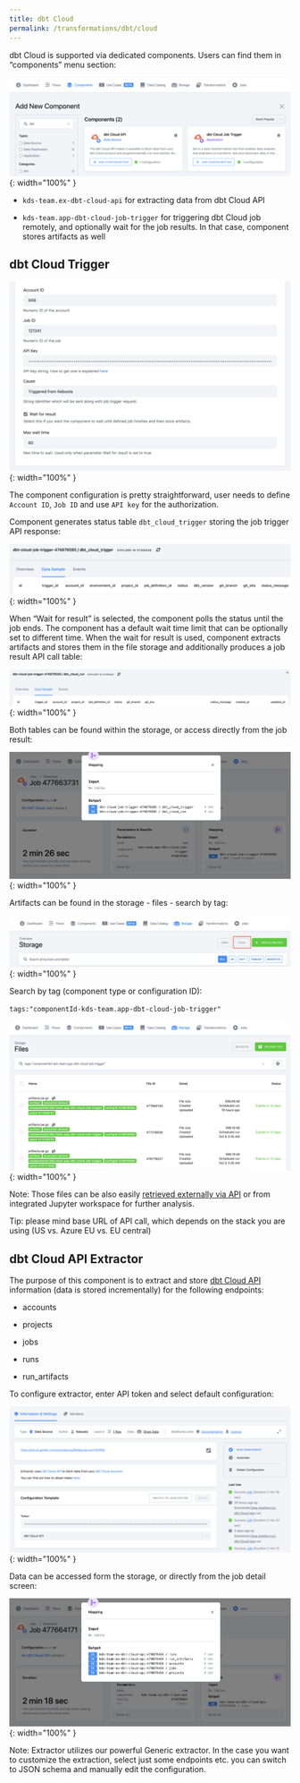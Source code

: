 ```yaml
---
title: dbt Cloud
permalink: /transformations/dbt/cloud
---
```


dbt Cloud is supported via dedicated components. Users can find them in “components” menu section:

![](imgs/2777448719.png){: width="100%" }

*   `kds-team.ex-dbt-cloud-api` for extracting data from dbt Cloud API

*   `kds-team.app-dbt-cloud-job-trigger` for triggering dbt Cloud job remotely, and optionally wait for the job results. In that case, component stores artifacts as well


## dbt Cloud Trigger

![](imgs/2776563988.png){: width="100%" }

The component configuration is pretty straightforward, user needs to define `Account ID`, `Job ID` and use `API key` for the authorization.

Component generates status table `dbt_cloud_trigger` storing the job trigger API response:

![](imgs/2776269020.png){: width="100%" }

When “Wait for result” is selected, the component polls the status until the job ends. The component has a default wait time limit that can be optionally set to different time. When the wait for result is used, component extracts artifacts and stores them in the file storage and additionally produces a job result API call table:

![](imgs/2776564000.png){: width="100%" }

Both tables can be found within the storage, or access directly from the job result:

![](imgs/2777710848.png){: width="100%" }

Artifacts can be found in the storage - files - search by tag:

![](imgs/2777448746.png){: width="100%" }

Search by tag (component type or configuration ID):

`tags:"componentId-kds-team.app-dbt-cloud-job-trigger"`

![](imgs/2776269036.png){: width="100%" }

Note: Those files can be also easily [retrieved externally via API](https://keboola.docs.apiary.io/#reference/files/list-files/list-files) or from integrated Jupyter workspace for further analysis.

Tip: please mind base URL of API call, which depends on the stack you are using (US vs. Azure EU vs. EU central)

## dbt Cloud API Extractor

The purpose of this component is to extract and store [dbt Cloud API](https://docs.getdbt.com/dbt-cloud/api-v2) information (data is stored incrementally) for the following endpoints:

*   accounts

*   projects

*   jobs

*   runs

*   run\_artifacts


To configure extractor, enter API token and select default configuration:

![](imgs/2777448752.png){: width="100%" }

Data can be accessed form the storage, or directly from the job detail screen:

![](imgs/2777710857.png){: width="100%" }

Note: Extractor utilizes our powerful Generic extractor. In the case you want to customize the extraction, select just some endpoints etc. you can switch to JSON schema and manually edit the configuration.
